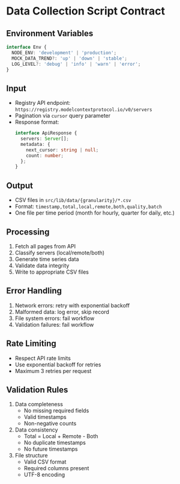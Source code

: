 # Data Collection Script Contract

## Environment Variables
```typescript
interface Env {
  NODE_ENV: 'development' | 'production';
  MOCK_DATA_TREND?: 'up' | 'down' | 'stable';
  LOG_LEVEL?: 'debug' | 'info' | 'warn' | 'error';
}
```

## Input
- Registry API endpoint: `https://registry.modelcontextprotocol.io/v0/servers`
- Pagination via `cursor` query parameter
- Response format:
  ```typescript
  interface ApiResponse {
    servers: Server[];
    metadata: {
      next_cursor: string | null;
      count: number;
    };
  }
  ```

## Output
- CSV files in `src/lib/data/{granularity}/*.csv`
- Format: `timestamp,total,local,remote,both,quality,batch`
- One file per time period (month for hourly, quarter for daily, etc.)

## Processing
1. Fetch all pages from API
2. Classify servers (local/remote/both)
3. Generate time series data
4. Validate data integrity
5. Write to appropriate CSV files

## Error Handling
1. Network errors: retry with exponential backoff
2. Malformed data: log error, skip record
3. File system errors: fail workflow
4. Validation failures: fail workflow

## Rate Limiting
- Respect API rate limits
- Use exponential backoff for retries
- Maximum 3 retries per request

## Validation Rules
1. Data completeness
   - No missing required fields
   - Valid timestamps
   - Non-negative counts
2. Data consistency
   - Total = Local + Remote - Both
   - No duplicate timestamps
   - No future timestamps
3. File structure
   - Valid CSV format
   - Required columns present
   - UTF-8 encoding